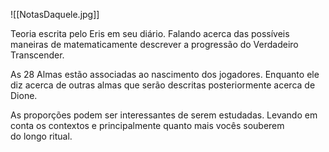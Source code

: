 ![[NotasDaquele.jpg]]

Teoria escrita pelo Eris em seu diário. Falando acerca das possíveis maneiras de matematicamente descrever a progressão do Verdadeiro Transcender.

As 28 Almas estão associadas ao nascimento dos jogadores. Enquanto ele diz acerca de outras almas que serão descritas posteriormente acerca de Dione.

As proporções podem ser interessantes de serem estudadas. Levando em conta os contextos e principalmente quanto mais vocês souberem do longo ritual.